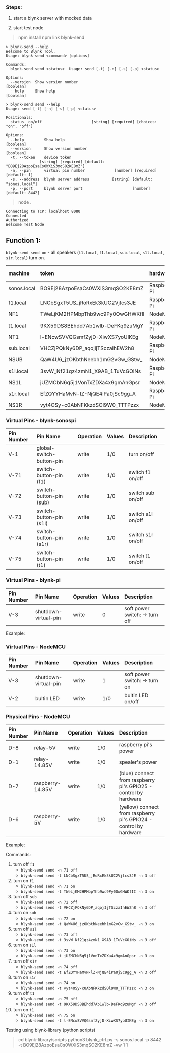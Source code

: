 ### Steps:

1. start a blynk server with mocked data

2. start test node
> npm install
> npm link
> blynk-send
```text
> blynk-send --help
Welcome to Blynk Tool.
Usage: blynk-send <command> [options]

Commands:
  blynk-send send <status>  Usage: send [-t] [-n] [-s] [-p] <status>

Options:
  --version  Show version number                                       [boolean]
  --help     Show help                                                 [boolean]

> blynk-send send --help
Usage: send [-t] [-n] [-s] [-p] <status>

Positionals:
  status  on/off                      [string] [required] [choices: "on", "off"]

Options:
  --help         Show help                                             [boolean]
  --version      Show version number                                   [boolean]
  -t, --token    device token
               [string] [required] [default: "BO9Ej28AzpoEsaCs0WXiS3mqSO2KE8mZ"]
  -n, --pin      virtual pin number             [number] [required] [default: 1]
  -s, --address  blynk server address          [string] [default: "sonos.local"]
  -p, --port     blynk server port                      [number] [default: 8442]
```

> node .
```text
Connecting to TCP: localhost 8080
Connected
Authorized
Welcome Test Node
```

## Function 1:
`blynk-send send on` - all speakers (`t1.local`, `f1.local`, `sub.local`, `s1l.local`, `s1r.local`) turn on.

| machine            | token                              | hardware     | js program    |
| :----------------  | :--------------------------------- | :----------- | :----------   |
| sonos.local        | BO9Ej28AzpoEsaCs0WXiS3mqSO2KE8mZ   | Raspberry Pi | blynk-sonospi |
| f1.local           | LNCbSgxT5US_jRoRxEk3kUC2Vjtcs3JE   | Raspberry Pi | blynk-pi      |
| NF1                | TWeLjKM2HPMbpThb9wc9Py0OwGHWKfII   | NodeMCU      |               |
| t1.local           | 9KX59DS8BEhdd7Ab1wlb-DeFKq9zuMgY   | Raspberry Pi | blynk-pi      |
| NT1                | l-ENcwSVVQGsmfZyjD-XiwXS7yoUIKEg   | NodeMCU      |               |
| sub.local          | VHCZjPQkNy6DP_aqojIjTSczaIhEW2h8   | Raspberry Pi | blynk-pi      |
| NSUB               | QaW4U6_jzOKbthNeebh1mG2vGw_GStw_   | NodeMCU      |               |
| s1l.local          | 3svW_Nf21qz4zmN1_X9AB_1TuVcGOiNs   | Raspberry Pi | blynk-pi      |
| NS1L               | jUZMCbN6q5j1VonTxZDXa4x9gmAnGpsr   | NodeMCU      |               |
| s1r.local          | EfZQYYHaMvN-lZ-NjQE4iPa0jSc9gg_A   | Raspberry Pi | blynk-pi      | 
| NS1R               | vyt4OSy-c0AbNFKkzdSOl9W0_TTTPzzx   | NodeMCU      |               |

### Virtual Pins - blynk-sonospi

| Pin Number    | Pin Name                  | Operation | Values | Description       |
| :------------ | :-----------------------  | :-------- | :----- | :----------       |
| V-1           | global-switch-button-pin  | write     | 1/0    | turn on/off       |
| V-71          | switch-button-pin (f1)    | write     | 1/0    | switch f1  on/off |
| V-72          | switch-button-pin (sub)   | write     | 1/0    | switch sub on/off |
| V-73          | switch-button-pin (s1l)   | write     | 1/0    | switch s1l on/off |
| V-74          | switch-button-pin (s1r)   | write     | 1/0    | switch s1r on/off |
| V-75          | switch-button-pin (t1)    | write     | 1/0    | switch t1  on/off |


### Virtual Pins - blynk-pi

| Pin Number    | Pin Name                 | Operation | Values | Description |
| :------------ | :----------------------- | :-------- | :----- | :---------- |
| V-3           | shutdown-virtual-pin     | write     | 0      | soft power switch: -> turn off |

Example:

### Virtual Pins - NodeMCU
| Pin Number    | Pin Name                 | Operation | Values | Description |
| :------------ | :----------------------- | :-------- | :----- | :---------- |
| V-3           | shutdown-virtual-pin     | write     | 1      | soft power switch: -> turn on |
| V-2           | bultin LED               | write     | 1/0    | bultin LED on/off             |

### Physical Pins - NodeMCU
| Pin Number    | Pin Name                 | Operation | Values   | Description |
| :------------ | :----------------------- | :-------- | :------- | :---------- |
| D-8           | relay-5V                 | write     | 1/0      | raspberry pi's power  |
| D-1           | relay-14.85V             | write     | 1/0      | spealer's power       |
| D-7           | raspberry-14.85V         | write     | 1/0      | (blue) connect from raspberry pi's GPIO25 - control by hardware  |
| D-6           | raspberry-5V             | write     | 1/0      | (yellow) connect from raspberry pi's GPIO24 - control by hardware |

Example:

Commands: 
1. turn off `f1`
    * `blynk-send send -n 71 off`
    * `blynk-send send -t LNCbSgxT5US_jRoRxEk3kUC2Vjtcs3JE -n 3 off`
2. turn on  `f1`
    * `blynk-send send -n 71 on`
    * `blynk-send send -t TWeLjKM2HPMbpThb9wc9Py0OwGHWKfII -n 3 on`
3. turn off `sub`
    * `blynk-send send -n 72 off`
    * `blynk-send send -t VHCZjPQkNy6DP_aqojIjTSczaIhEW2h8 -n 3 off`
4. turn on `sub`
    * `blynk-send send -n 72 on`
    * `blynk-send send -t QaW4U6_jzOKbthNeebh1mG2vGw_GStw_ -n 3 on`
5. turn off `s1l`
    * `blynk-send send -n 73 off`
    * `blynk-send send -t 3svW_Nf21qz4zmN1_X9AB_1TuVcGOiNs -n 3 off`
6. turn on `s1l`
    * `blynk-send send -n 73 on`
    * `blynk-send send -t jUZMCbN6q5j1VonTxZDXa4x9gmAnGpsr -n 3 on`
7. turn off `s1r`
    * `blynk-send send -n 74 off`
    * `blynk-send send -t EfZQYYHaMvN-lZ-NjQE4iPa0jSc9gg_A -n 3 off`
8. turn on `s1r`
    * `blynk-send send -n 74 on`
    * `blynk-send send -t vyt4OSy-c0AbNFKkzdSOl9W0_TTTPzzx -n 3 on`
9. turn off `t1`
    * `blynk-send send -n 75 off`
    * `blynk-send send -t 9KX59DS8BEhdd7Ab1wlb-DeFKq9zuMgY -n 3 off`
10. turn on `t1`
    * `blynk-send send -n 75 on`
    * `blynk-send send -t l-ENcwSVVQGsmfZyjD-XiwXS7yoUIKEg -n 3 on`

Testing using blynk-library (python scripts)
> cd blynk-library/scripts
> python3 blynk_ctrl.py -s sonos.local -p 8442 -t BO9Ej28AzpoEsaCs0WXiS3mqSO2KE8mZ -vw 1 1